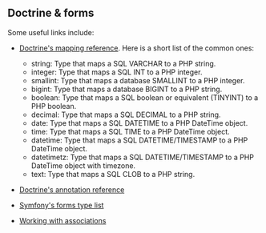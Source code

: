 ## Doctrine & forms

Some useful links include:

 - [Doctrine's mapping reference](http://docs.doctrine-project.org/projects/doctrine-orm/en/latest/reference/basic-mapping.html). Here is a short list of the common ones:

    - string: Type that maps a SQL VARCHAR to a PHP string.
    - integer: Type that maps a SQL INT to a PHP integer.
    - smallint: Type that maps a database SMALLINT to a PHP integer.
    - bigint: Type that maps a database BIGINT to a PHP string.
    - boolean: Type that maps a SQL boolean or equivalent (TINYINT) to a PHP boolean.
    - decimal: Type that maps a SQL DECIMAL to a PHP string.
    - date: Type that maps a SQL DATETIME to a PHP DateTime object.
    - time: Type that maps a SQL TIME to a PHP DateTime object.
    - datetime: Type that maps a SQL DATETIME/TIMESTAMP to a PHP DateTime object.
    - datetimetz: Type that maps a SQL DATETIME/TIMESTAMP to a PHP DateTime object with timezone.
    - text: Type that maps a SQL CLOB to a PHP string.

 - [Doctrine's annotation reference](http://docs.doctrine-project.org/projects/doctrine-orm/en/latest/reference/annotations-reference.html)
 - [Symfony's forms type list](https://symfony.com/doc/current/reference/forms/types.html)
 - [Working with associations](https://symfony.com/doc/current/doctrine/associations.html)